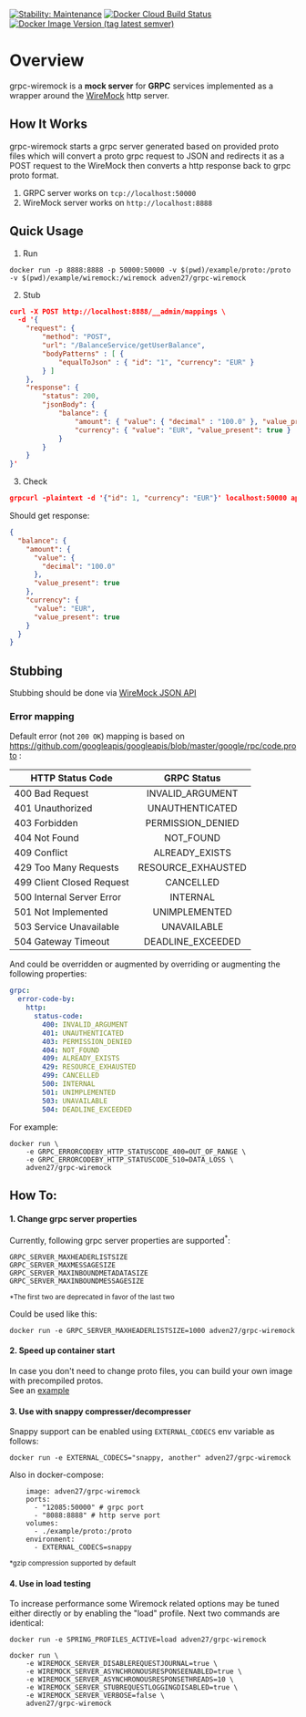 [![Stability: Maintenance](https://masterminds.github.io/stability/maintenance.svg)](https://masterminds.github.io/stability/maintenance.html)
[![Docker Cloud Build Status](https://img.shields.io/docker/cloud/build/adven27/grpc-wiremock?label=build&logo=docker)](https://hub.docker.com/repository/docker/adven27/grpc-wiremock/builds)
[![Docker Image Version (tag latest semver)](https://img.shields.io/docker/v/adven27/grpc-wiremock/1.1.2?logo=docker)](https://hub.docker.com/repository/docker/adven27/grpc-wiremock/general)

# Overview
grpc-wiremock is a **mock server** for **GRPC** services implemented as a wrapper around the [WireMock](http://wiremock.org) http server.

## How It Works
grpc-wiremock starts a grpc server generated based on provided proto files which will convert a proto grpc request to JSON and redirects it as a POST request to the WireMock then converts a http response back to grpc proto format.
1. GRPC server works on `tcp://localhost:50000`
2. WireMock server works on `http://localhost:8888`

## Quick Usage
1) Run 
```posh
docker run -p 8888:8888 -p 50000:50000 -v $(pwd)/example/proto:/proto -v $(pwd)/example/wiremock:/wiremock adven27/grpc-wiremock
```

2) Stub 
```json
curl -X POST http://localhost:8888/__admin/mappings \
  -d '{
    "request": {
        "method": "POST",
        "url": "/BalanceService/getUserBalance",
        "bodyPatterns" : [ {
            "equalToJson" : { "id": "1", "currency": "EUR" }
        } ]
    },
    "response": {
        "status": 200,
        "jsonBody": { 
            "balance": { 
                "amount": { "value": { "decimal" : "100.0" }, "value_present": true },
                "currency": { "value": "EUR", "value_present": true }
            } 
        }
    }
}'
```

3) Check 
```json
grpcurl -plaintext -d '{"id": 1, "currency": "EUR"}' localhost:50000 api.wallet.BalanceService/getUserBalance
```

Should get response:
```json
{
  "balance": {
    "amount": {
      "value": {
        "decimal": "100.0"
      },
      "value_present": true
    },
    "currency": {
      "value": "EUR",
      "value_present": true
    }
  }
}
```
## Stubbing

Stubbing should be done via [WireMock JSON API](http://wiremock.org/docs/stubbing/) 

### Error mapping

Default error (not `200 OK`) mapping is based on https://github.com/googleapis/googleapis/blob/master/google/rpc/code.proto :

| HTTP Status Code         | GRPC Status       | 
| ------------------------ |:-----------------:|
| 400 Bad Request          | INVALID_ARGUMENT  |
| 401 Unauthorized         | UNAUTHENTICATED   |
| 403 Forbidden            | PERMISSION_DENIED |
| 404 Not Found            | NOT_FOUND         |
| 409 Conflict             | ALREADY_EXISTS    |
| 429 Too Many Requests    | RESOURCE_EXHAUSTED|
| 499 Client Closed Request| CANCELLED         |
| 500 Internal Server Error| INTERNAL          |
| 501 Not Implemented      | UNIMPLEMENTED     |
| 503 Service Unavailable  | UNAVAILABLE       |
| 504 Gateway Timeout      | DEADLINE_EXCEEDED |

And could be overridden or augmented by overriding or augmenting the following properties:
```yaml
grpc:
  error-code-by:
    http:
      status-code:
        400: INVALID_ARGUMENT
        401: UNAUTHENTICATED
        403: PERMISSION_DENIED
        404: NOT_FOUND
        409: ALREADY_EXISTS
        429: RESOURCE_EXHAUSTED
        499: CANCELLED
        500: INTERNAL
        501: UNIMPLEMENTED
        503: UNAVAILABLE
        504: DEADLINE_EXCEEDED
```
For example:
```posh
docker run \
    -e GRPC_ERRORCODEBY_HTTP_STATUSCODE_400=OUT_OF_RANGE \
    -e GRPC_ERRORCODEBY_HTTP_STATUSCODE_510=DATA_LOSS \
    adven27/grpc-wiremock
```
## How To:

#### 1. Change grpc server properties

Currently, following grpc server properties are supported<sup>*</sup>:

```properties
GRPC_SERVER_MAXHEADERLISTSIZE
GRPC_SERVER_MAXMESSAGESIZE
GRPC_SERVER_MAXINBOUNDMETADATASIZE
GRPC_SERVER_MAXINBOUNDMESSAGESIZE
```
<sub>*The first two are deprecated in favor of the last two</sub>

Could be used like this:

```posh
docker run -e GRPC_SERVER_MAXHEADERLISTSIZE=1000 adven27/grpc-wiremock
```

#### 2. Speed up container start

In case you don't need to change proto files, you can build your own image with precompiled protos.  
See an [example](/example/Dockerfile)

#### 3. Use with snappy compresser/decompresser

Snappy support can be enabled using `EXTERNAL_CODECS` env variable as follows:
```posh
docker run -e EXTERNAL_CODECS="snappy, another" adven27/grpc-wiremock
```
Also in docker-compose:
```posh
    image: adven27/grpc-wiremock
    ports:
      - "12085:50000" # grpc port
      - "8088:8888" # http serve port
    volumes:
      - ./example/proto:/proto
    environment:
      - EXTERNAL_CODECS=snappy
```
<sub>*gzip compression supported by default</sub>


#### 4. Use in load testing

To increase performance some Wiremock related options may be tuned either directly or by enabling the "load" profile. 
Next two commands are identical:
```posh
docker run -e SPRING_PROFILES_ACTIVE=load adven27/grpc-wiremock
```
```posh
docker run \
    -e WIREMOCK_SERVER_DISABLEREQUESTJOURNAL=true \
    -e WIREMOCK_SERVER_ASYNCHRONOUSRESPONSEENABLED=true \
    -e WIREMOCK_SERVER_ASYNCHRONOUSRESPONSETHREADS=10 \
    -e WIREMOCK_SERVER_STUBREQUESTLOGGINGDISABLED=true \
    -e WIREMOCK_SERVER_VERBOSE=false \
    adven27/grpc-wiremock
```
